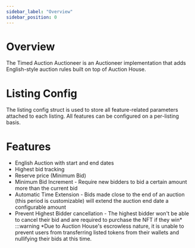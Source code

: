 ```yaml
---
sidebar_label: "Overview"
sidebar_position: 0
---
```


# Overview

The Timed Auction Auctioneer is an Auctioneer implementation that adds English-style auction rules built on top of Auction House.

# Listing Config
The listing config struct is used to store all feature-related parameters attached to each listing. All features can be configured on a per-listing basis.

# Features
* English Auction with start and end dates
* Highest bid tracking
* Reserve price (Minimum Bid)
* Minimum Bid Increment - Require new bidders to bid a certain amount more than the current bid
* Automatic Time Extension - Bids made close to the end of an auction (this period is customizable) will extend the auction end date a configurable amount
* Prevent Highest Bidder cancellation - The highest bidder won't be able to cancel their bid and are required to purchase the NFT if they win*
:::warning
*Due to Auction House's escrowless nature, it is unable to prevent users from transferring listed tokens from their wallets and nullifying their bids at this time.